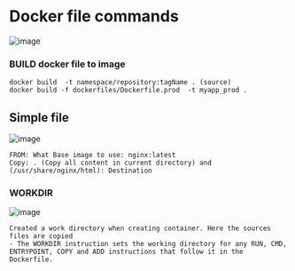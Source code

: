 
# Docker file commands

![image](https://user-images.githubusercontent.com/29054168/212777285-91af803f-b616-412d-811f-edf97741e928.png)


### BUILD docker file to image
```
docker build  -t namespace/repository:tagName . (source)
docker build -f dockerfiles/Dockerfile.prod  -t myapp_prod .

```


## Simple file

![image](https://user-images.githubusercontent.com/29054168/212776791-55edf969-8979-43de-9372-08ea0feffa42.png)


```
FROM: What Base image to use: nginx:latest
Copy: . (Copy all content in current directory) and  (/usr/share/nginx/html): Destination
```

### WORKDIR
![image](https://user-images.githubusercontent.com/29054168/212777040-fe5b71d6-d0d9-4974-9651-a78bf52b7adf.png)

```
Created a work directory when creating container. Here the sources files are copied
- The WORKDIR instruction sets the working directory for any RUN, CMD, ENTRYPOINT, COPY and ADD instructions that follow it in the Dockerfile.
```



